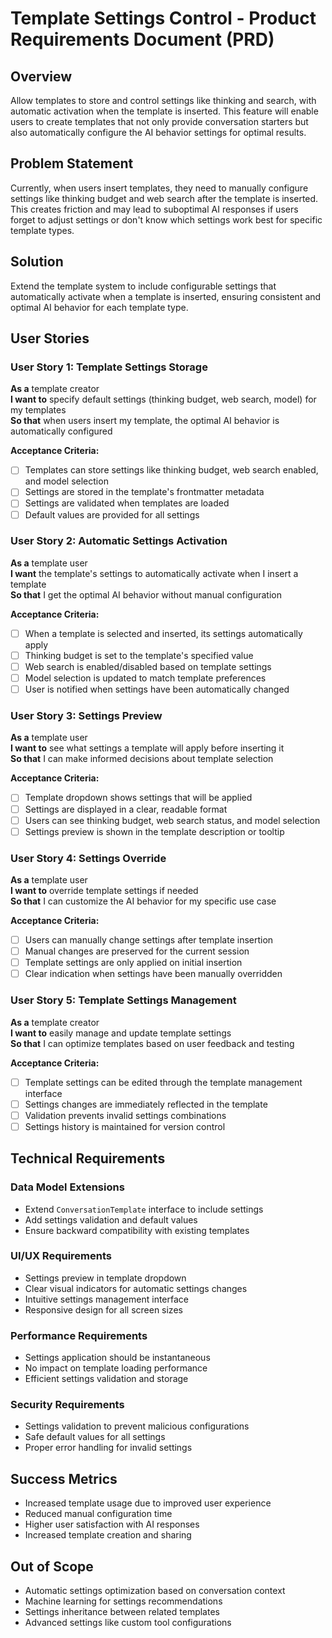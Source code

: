 # Template Settings Control - Product Requirements Document (PRD)

## Overview
Allow templates to store and control settings like thinking and search, with automatic activation when the template is inserted. This feature will enable users to create templates that not only provide conversation starters but also automatically configure the AI behavior settings for optimal results.

## Problem Statement
Currently, when users insert templates, they need to manually configure settings like thinking budget and web search after the template is inserted. This creates friction and may lead to suboptimal AI responses if users forget to adjust settings or don't know which settings work best for specific template types.

## Solution
Extend the template system to include configurable settings that automatically activate when a template is inserted, ensuring consistent and optimal AI behavior for each template type.

## User Stories

### User Story 1: Template Settings Storage
**As a** template creator  
**I want to** specify default settings (thinking budget, web search, model) for my templates  
**So that** when users insert my template, the optimal AI behavior is automatically configured

**Acceptance Criteria:**
- [ ] Templates can store settings like thinking budget, web search enabled, and model selection
- [ ] Settings are stored in the template's frontmatter metadata
- [ ] Settings are validated when templates are loaded
- [ ] Default values are provided for all settings

### User Story 2: Automatic Settings Activation
**As a** template user  
**I want** the template's settings to automatically activate when I insert a template  
**So that** I get the optimal AI behavior without manual configuration

**Acceptance Criteria:**
- [ ] When a template is selected and inserted, its settings automatically apply
- [ ] Thinking budget is set to the template's specified value
- [ ] Web search is enabled/disabled based on template settings
- [ ] Model selection is updated to match template preferences
- [ ] User is notified when settings have been automatically changed

### User Story 3: Settings Preview
**As a** template user  
**I want to** see what settings a template will apply before inserting it  
**So that** I can make informed decisions about template selection

**Acceptance Criteria:**
- [ ] Template dropdown shows settings that will be applied
- [ ] Settings are displayed in a clear, readable format
- [ ] Users can see thinking budget, web search status, and model selection
- [ ] Settings preview is shown in the template description or tooltip

### User Story 4: Settings Override
**As a** template user  
**I want to** override template settings if needed  
**So that** I can customize the AI behavior for my specific use case

**Acceptance Criteria:**
- [ ] Users can manually change settings after template insertion
- [ ] Manual changes are preserved for the current session
- [ ] Template settings are only applied on initial insertion
- [ ] Clear indication when settings have been manually overridden

### User Story 5: Template Settings Management
**As a** template creator  
**I want to** easily manage and update template settings  
**So that** I can optimize templates based on user feedback and testing

**Acceptance Criteria:**
- [ ] Template settings can be edited through the template management interface
- [ ] Settings changes are immediately reflected in the template
- [ ] Validation prevents invalid settings combinations
- [ ] Settings history is maintained for version control

## Technical Requirements

### Data Model Extensions
- Extend `ConversationTemplate` interface to include settings
- Add settings validation and default values
- Ensure backward compatibility with existing templates

### UI/UX Requirements
- Settings preview in template dropdown
- Clear visual indicators for automatic settings changes
- Intuitive settings management interface
- Responsive design for all screen sizes

### Performance Requirements
- Settings application should be instantaneous
- No impact on template loading performance
- Efficient settings validation and storage

### Security Requirements
- Settings validation to prevent malicious configurations
- Safe default values for all settings
- Proper error handling for invalid settings

## Success Metrics
- Increased template usage due to improved user experience
- Reduced manual configuration time
- Higher user satisfaction with AI responses
- Increased template creation and sharing

## Out of Scope
- Automatic settings optimization based on conversation context
- Machine learning for settings recommendations
- Settings inheritance between related templates
- Advanced settings like custom tool configurations 